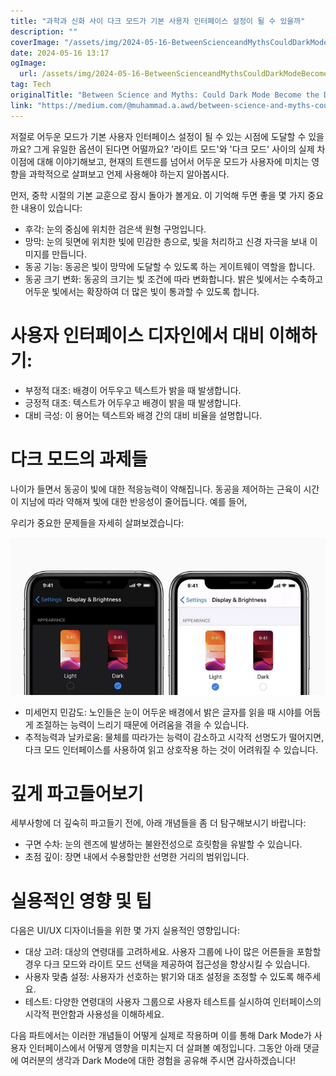 ```yaml
---
title: "과학과 신화 사이 다크 모드가 기본 사용자 인터페이스 설정이 될 수 있을까"
description: ""
coverImage: "/assets/img/2024-05-16-BetweenScienceandMythsCouldDarkModeBecometheDefaultUserInterfaceSetting_0.png"
date: 2024-05-16 13:17
ogImage: 
  url: /assets/img/2024-05-16-BetweenScienceandMythsCouldDarkModeBecometheDefaultUserInterfaceSetting_0.png
tag: Tech
originalTitle: "Between Science and Myths: Could Dark Mode Become the Default User Interface Setting?"
link: "https://medium.com/@muhammad.a.awd/between-science-and-myths-could-dark-mode-become-the-default-user-interface-setting-a2f1145c85bf"
---
```



저절로 어두운 모드가 기본 사용자 인터페이스 설정이 될 수 있는 시점에 도달할 수 있을까요? 그게 유일한 옵션이 된다면 어떨까요? '라이트 모드'와 '다크 모드' 사이의 실제 차이점에 대해 이야기해보고, 현재의 트렌드를 넘어서 어두운 모드가 사용자에 미치는 영향을 과학적으로 살펴보고 언제 사용해야 하는지 알아봅시다.

먼저, 중학 시절의 기본 교훈으로 잠시 돌아가 볼게요. 이 기억해 두면 좋을 몇 가지 중요한 내용이 있습니다:

- 후각: 눈의 중심에 위치한 검은색 원형 구멍입니다.
- 망막: 눈의 뒷면에 위치한 빛에 민감한 층으로, 빛을 처리하고 신경 자극을 보내 이미지를 만듭니다.
- 동공 기능: 동공은 빛이 망막에 도달할 수 있도록 하는 게이트웨이 역할을 합니다.
- 동공 크기 변화: 동공의 크기는 빛 조건에 따라 변화합니다. 밝은 빛에서는 수축하고 어두운 빛에서는 확장하여 더 많은 빛이 통과할 수 있도록 합니다.

# 사용자 인터페이스 디자인에서 대비 이해하기:

<div class="content-ad"></div>

- 부정적 대조: 배경이 어두우고 텍스트가 밝을 때 발생합니다.
- 긍정적 대조: 텍스트가 어두우고 배경이 밝을 때 발생합니다.
- 대비 극성: 이 용어는 텍스트와 배경 간의 대비 비율을 설명합니다.

# 다크 모드의 과제들

나이가 들면서 동공이 빛에 대한 적응능력이 약해집니다. 동공을 제어하는 근육이 시간이 지남에 따라 약해져 빛에 대한 반응성이 줄어듭니다. 예를 들어,

우리가 중요한 문제들을 자세히 살펴보겠습니다:

<div class="content-ad"></div>

![image](/assets/img/2024-05-16-BetweenScienceandMythsCouldDarkModeBecometheDefaultUserInterfaceSetting_0.png)

- 미세먼지 민감도: 노인들은 눈이 어두운 배경에서 밝은 글자를 읽을 때 시야를 어둡게 조절하는 능력이 느리기 때문에 어려움을 겪을 수 있습니다.
- 추적능력과 날카로움: 물체를 따라가는 능력이 감소하고 시각적 선명도가 떨어지면, 다크 모드 인터페이스를 사용하여 읽고 상호작용 하는 것이 어려워질 수 있습니다.

# 깊게 파고들어보기

세부사항에 더 깊숙히 파고들기 전에, 아래 개념들을 좀 더 탐구해보시기 바랍니다:

<div class="content-ad"></div>

- 구면 수차: 눈의 렌즈에 발생하는 불완전성으로 흐릿함을 유발할 수 있습니다.
- 초점 깊이: 장면 내에서 수용할만한 선명한 거리의 범위입니다.

# 실용적인 영향 및 팁

다음은 UI/UX 디자이너들을 위한 몇 가지 실용적인 영향입니다:

- 대상 고려: 대상의 연령대를 고려하세요. 사용자 그룹에 나이 많은 어른들을 포함할 경우 다크 모드와 라이트 모드 선택을 제공하여 접근성을 향상시킬 수 있습니다.
- 사용자 맞춤 설정: 사용자가 선호하는 밝기와 대조 설정을 조정할 수 있도록 해주세요.
- 테스트: 다양한 연령대의 사용자 그룹으로 사용자 테스트를 실시하여 인터페이스의 시각적 편안함과 사용성을 이해하세요.

<div class="content-ad"></div>

다음 파트에서는 이러한 개념들이 어떻게 실제로 작용하며 이를 통해 Dark Mode가 사용자 인터페이스에서 어떻게 영향을 미치는지 더 살펴볼 예정입니다. 그동안 아래 댓글에 여러분의 생각과 Dark Mode에 대한 경험을 공유해 주시면 감사하겠습니다!